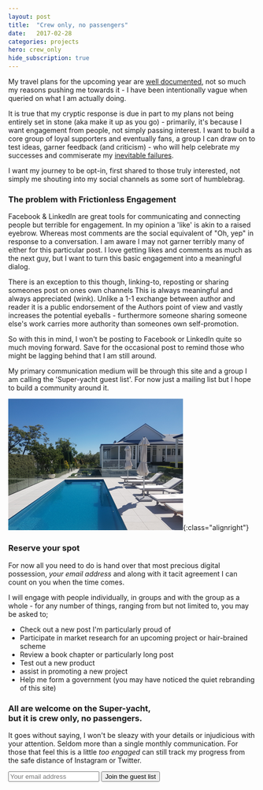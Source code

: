 ```yaml
---
layout: post
title:  "Crew only, no passengers"
date:   2017-02-28
categories: projects
hero: crew_only
hide_subscription: true
---
```

My travel plans for the upcoming year are [well documented](/the_plan/), not so much my reasons pushing me towards it - I have been intentionally vague when queried on what I am actually doing.

It is true that my cryptic response is due in part to my plans not being entirely set in stone (aka make it up as you go) - primarily, it's because I want engagement from people, not simply passing interest. I want to build a core group of loyal supporters and eventually fans, a group I can draw on to test ideas, garner feedback (and criticism) - who will help celebrate my successes and commiserate my [inevitable failures](http://yesdrillsergeant.com).

I want my journey to be opt-in, first shared to those truly interested, not simply me shouting into my social channels as some sort of humblebrag.

### The problem with Frictionless Engagement

Facebook & LinkedIn are great tools for communicating and connecting people but terrible for engagement. In my opinion a 'like' is akin to a raised eyebrow. Whereas most comments are the social equivalent of "Oh, yep" in response to a conversation. I am aware I may not garner terribly many of either for this particular post. I love getting likes and comments as much as the next guy, but I want to turn this basic engagement into a meaningful dialog.

There is an exception to this though, linking-to, reposting or sharing someones post on ones own channels This is always meaningful and always appreciated (wink). Unlike a 1-1 exchange between author and reader it is a public endorsement of the Authors point of view and vastly increases the potential eyeballs - furthermore someone sharing someone else's work carries more authority than someones own self-promotion.

So with this in mind, I won't be posting to Facebook or LinkedIn quite so much moving forward. Save for the occasional post to remind those who might be lagging behind that I am still around.

My primary communication medium will be through this site and a group I am calling the 'Super-yacht guest list'. For now just a mailing list but I hope to build a community around it.

![Join me by the pool](/assets/img/posts/pool.png){:class="alignright"}
### Reserve your spot

For now all you need to do is hand over that most precious digital possession, _your email address_ and along with it tacit agreement I can count on you when the time comes.

I will engage with people individually, in groups and with the group as a whole - for any number of things, ranging from but not limited to, you may be asked to;

* Check out a new post I'm particularly proud of
* Participate in market research for an upcoming project or hair-brained scheme
* Review a book chapter or particularly long post
* Test out a new product
* assist in promoting a new project
* Help me form a government (you may have noticed the quiet rebranding of this site)

### All are welcome on the Super-yacht,<br />but it is crew only, no passengers.

It goes without saying, I won't be sleazy with your details or injudicious with your attention. Seldom more than a single monthly communication. For those that feel this is a little _too engaged_ can still track my progress from the safe distance of Instagram or Twitter.

<div class="row">
    <div class="col-sm-2">
    </div>
    <div class="col-sm-8">
        <div class="widget newsletter">
          <form class="validate relative newsletter-form" action="//joshmeetworld.us15.list-manage.com/subscribe/post?u=27f8796bb9a511ec1d9760d97&amp;id=90cacc3d6f" method="post" id="mc-embedded-subscribe-form" name="mc-embedded-subscribe-form" target="_blank" novalidate>
            <input type="email" value="" name="EMAIL" class="email" id="mce-EMAIL" placeholder="Your email address" required>
          <input type="submit" value="Join the guest list" name="subscribe" id="submit-button" class="btn btn-lg btn-color">
          </form>
        </div>
    </div>
</div>

